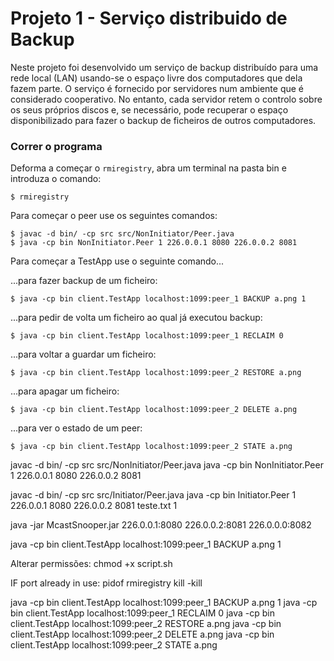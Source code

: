 # Projeto 1 - Serviço distribuido de Backup

Neste projeto foi desenvolvido um serviço de backup distribuído para uma rede local (LAN) usando-se o espaço livre dos computadores que dela fazem parte. O serviço é fornecido por servidores num ambiente que é considerado cooperativo. No entanto, cada servidor retem o controlo sobre os seus próprios discos e, se necessário, pode recuperar o espaço disponibilizado para fazer o backup de ficheiros de outros computadores.

### Correr o programa

Deforma a começar o `rmiregistry`, abra um terminal na pasta bin e introduza o comando:
```
$ rmiregistry
```
Para começar o peer use os seguintes comandos:

```
$ javac -d bin/ -cp src src/NonInitiator/Peer.java
$ java -cp bin NonInitiator.Peer 1 226.0.0.1 8080 226.0.0.2 8081
```
Para começar a TestApp use o seguinte comando...

...para fazer backup de um ficheiro:
```
$ java -cp bin client.TestApp localhost:1099:peer_1 BACKUP a.png 1
```

...para pedir de volta um ficheiro ao qual já executou backup:
```
$ java -cp bin client.TestApp localhost:1099:peer_1 RECLAIM 0
```

...para voltar a guardar um ficheiro:
```
$ java -cp bin client.TestApp localhost:1099:peer_2 RESTORE a.png
```

...para apagar um ficheiro:
```
$ java -cp bin client.TestApp localhost:1099:peer_2 DELETE a.png
```

...para ver o estado de um peer:
```
$ java -cp bin client.TestApp localhost:1099:peer_2 STATE a.png
```

javac -d bin/ -cp src src/NonInitiator/Peer.java
java -cp bin NonInitiator.Peer 1 226.0.0.1 8080 226.0.0.2 8081

javac -d bin/ -cp src src/Initiator/Peer.java
java -cp bin Initiator.Peer 1 226.0.0.1 8080 226.0.0.2 8081 teste.txt 1

java -jar McastSnooper.jar 226.0.0.1:8080 226.0.0.2:8081 226.0.0.0:8082


java -cp bin client.TestApp localhost:1099:peer_1 BACKUP a.png 1

Alterar permissões:
chmod +x script.sh

IF port already in use:
pidof rmiregistry
kill -kill <PID>

java -cp bin client.TestApp localhost:1099:peer_1 BACKUP a.png 1
java -cp bin client.TestApp localhost:1099:peer_1 RECLAIM 0
java -cp bin client.TestApp localhost:1099:peer_2 RESTORE a.png
java -cp bin client.TestApp localhost:1099:peer_2 DELETE a.png
java -cp bin client.TestApp localhost:1099:peer_2 STATE a.png

